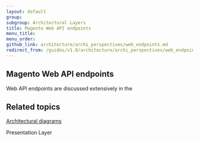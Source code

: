 ```yaml
---
layout: default
group: 
subgroup: Architectural Layers
title: Magento Web API endpoints
menu_title: 
menu_order: 
github_link: architecture/archi_perspectives/web_endpoints.md
redirect_from: /guides/v1.0/architecture/archi_perspectives/web_endpoints.html
---
```





<h2>Magento Web API endpoints</h2>

 

Web API endpoints are discussed extensively in the 
<h2 id="related">Related topics</h2>
<a href="{{ site.gdeurl21 }}architecture/archi_perspectives/arch_diagrams.html">Architectural diagrams</a>

Presentation Layer









 
